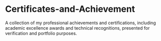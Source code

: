 # Certificates-and-Achievement
A collection of my professional achievements and certifications, including academic excellence awards and technical recognitions, presented for verification and portfolio purposes.
